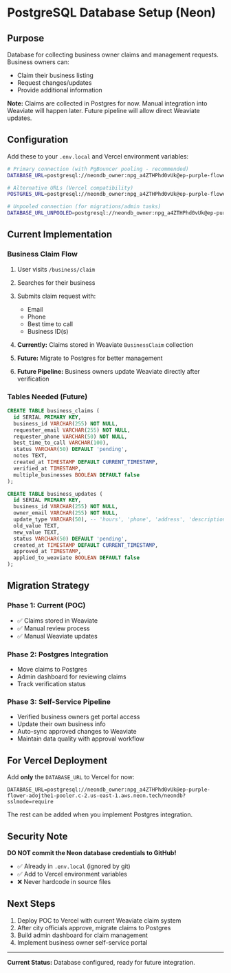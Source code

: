 # PostgreSQL Database Setup (Neon)

## Purpose

Database for collecting business owner claims and management requests. Business owners can:
- Claim their business listing
- Request changes/updates
- Provide additional information

**Note:** Claims are collected in Postgres for now. Manual integration into Weaviate will happen later. Future pipeline will allow direct Weaviate updates.

## Configuration

Add these to your `.env.local` and Vercel environment variables:

```bash
# Primary connection (with PgBouncer pooling - recommended)
DATABASE_URL=postgresql://neondb_owner:npg_a4ZTHPhd0vUk@ep-purple-flower-adojthe1-pooler.c-2.us-east-1.aws.neon.tech/neondb?sslmode=require

# Alternative URLs (Vercel compatibility)
POSTGRES_URL=postgresql://neondb_owner:npg_a4ZTHPhd0vUk@ep-purple-flower-adojthe1-pooler.c-2.us-east-1.aws.neon.tech/neondb?sslmode=require

# Unpooled connection (for migrations/admin tasks)
DATABASE_URL_UNPOOLED=postgresql://neondb_owner:npg_a4ZTHPhd0vUk@ep-purple-flower-adojthe1.c-2.us-east-1.aws.neon.tech/neondb?sslmode=require
```

## Current Implementation

### Business Claim Flow

1. User visits `/business/claim`
2. Searches for their business
3. Submits claim request with:
   - Email
   - Phone
   - Best time to call
   - Business ID(s)

4. **Currently:** Claims stored in Weaviate `BusinessClaim` collection
5. **Future:** Migrate to Postgres for better management
6. **Future Pipeline:** Business owners update Weaviate directly after verification

### Tables Needed (Future)

```sql
CREATE TABLE business_claims (
  id SERIAL PRIMARY KEY,
  business_id VARCHAR(255) NOT NULL,
  requester_email VARCHAR(255) NOT NULL,
  requester_phone VARCHAR(50) NOT NULL,
  best_time_to_call VARCHAR(100),
  status VARCHAR(50) DEFAULT 'pending',
  notes TEXT,
  created_at TIMESTAMP DEFAULT CURRENT_TIMESTAMP,
  verified_at TIMESTAMP,
  multiple_businesses BOOLEAN DEFAULT false
);

CREATE TABLE business_updates (
  id SERIAL PRIMARY KEY,
  business_id VARCHAR(255) NOT NULL,
  owner_email VARCHAR(255) NOT NULL,
  update_type VARCHAR(50), -- 'hours', 'phone', 'address', 'description'
  old_value TEXT,
  new_value TEXT,
  status VARCHAR(50) DEFAULT 'pending',
  created_at TIMESTAMP DEFAULT CURRENT_TIMESTAMP,
  approved_at TIMESTAMP,
  applied_to_weaviate BOOLEAN DEFAULT false
);
```

## Migration Strategy

### Phase 1: Current (POC)
- ✅ Claims stored in Weaviate
- ✅ Manual review process
- ✅ Manual Weaviate updates

### Phase 2: Postgres Integration
- Move claims to Postgres
- Admin dashboard for reviewing claims
- Track verification status

### Phase 3: Self-Service Pipeline
- Verified business owners get portal access
- Update their own business info
- Auto-sync approved changes to Weaviate
- Maintain data quality with approval workflow

## For Vercel Deployment

Add **only** the `DATABASE_URL` to Vercel for now:

```
DATABASE_URL=postgresql://neondb_owner:npg_a4ZTHPhd0vUk@ep-purple-flower-adojthe1-pooler.c-2.us-east-1.aws.neon.tech/neondb?sslmode=require
```

The rest can be added when you implement Postgres integration.

## Security Note

**DO NOT commit the Neon database credentials to GitHub!**
- ✅ Already in `.env.local` (ignored by git)
- ✅ Add to Vercel environment variables
- ❌ Never hardcode in source files

## Next Steps

1. Deploy POC to Vercel with current Weaviate claim system
2. After city officials approve, migrate claims to Postgres
3. Build admin dashboard for claim management
4. Implement business owner self-service portal

---

**Current Status:** Database configured, ready for future integration.


